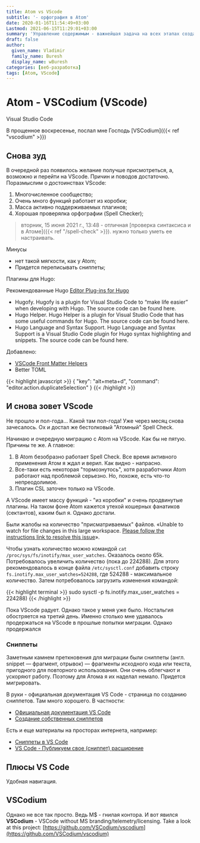 ```yaml
---
title: Atom vs VScode
subtitle: '- орфография в Atom'
date: 2020-01-16T11:54:49+03:00
Lastmod: 2021-06-15T11:29:01+03:00
summary: 'Управление содержимым - важнейшая задача на всех этапах создания, развития и поддержки сайта'
draft: false
author:
  given_name: Vladimir
  family_name: Buresh
  display_name: wBuresh
categories: [веб-разработка]
tags: [Atom, VScode]
---
```


# Atom - VSCodium (VScode)

Visual Studio Code

В прощенное воскресенье, послал мне Господь [VSCodium]({{< ref "vscodium" >}})

## Снова зуд

В очередной раз появилось желание получше присмотреться, а, возможно и перейти на VScode. Причин и поводов достаточно. Поразмыслим о достоинствах VScode:

1. Многочисленное сообщество;
1. Очень много функций работает из коробки;
1. Масса активно поддерживаемых плагинов;
1. Хорошая проверялка орфографии (Spell Checker);

> вторник, 15 июня 2021 г., 13:48 - отличная [проверка синтаксиса и в Атоме]({{< ref "/spell-check" >}}). нужно только уметь ее настраивать.

Минусы

- нет такой мягкости, как у Atom;
- Придется переписывать сниппеты;

Плагины для Hugo:

Рекомендованные Hugo [Editor Plug-ins for Hugo](https://gohugo.io/tools/editors/#visual-studio-code)

- Hugofy. Hugofy is a plugin for Visual Studio Code to “make life easier” when developing with Hugo. The source code can be found here.
- Hugo Helper. Hugo Helper is a plugin for Visual Studio Code that has some useful commands for Hugo. The source code can be found here.
- Hugo Language and Syntax Support. Hugo Language and Syntax Support is a Visual Studio Code plugin for Hugo syntax highlighting and snippets. The source code can be found here.

Добавлено:

- [VSCode Front Matter Helpers](https://marketplace.visualstudio.com/items?itemName=eliostruyf.vscode-front-matter)
- Better TOML

{{< highlight javascript >}}
{
"key": "alt+meta+d",
"command": "editor.action.duplicateSelection"
}
{{< /highlight >}}

## И снова зовет VScode

Не прошло и пол-года... Какой там пол-года! Уже через месяц снова зачесалось. Ох и достал же бестолковый "Атомный" Spell Check.

Начинаю и очередную миграцию с Atom на VScode. Как бы не пятую. Причины те же. А главное:

1. В Atom безобразно работает Spell Check. Все время активного применения Атом я ждал и верил. Как видно - напрасно.
1. Все-таки есть некоторая "тормознутось", хотя разработчики Atom работают над проблемой серьезно. Но, похоже, есть что-то непреодолимое.
1. Плагин CSL заточен только на VScode.


А VScode имеет массу функций - "из коробки" и очень продвинутые плагины. На таком фоне Atom кажется утехой кошерных фанатиков (сектантов), каким был я. Однако достали.

Были жалобы на количество "присматриваемых" файлов. «Unable to watch for file changes in this large workspace. [Please follow the instructions link to resolve this issue](https://code.visualstudio.com/docs/setup/linux#_visual-studio-code-is-unable-to-watch-for-file-changes-in-this-large-workspace-error-enospc)».

Чтобы узнать количество можно командой `cat /proc/sys/fs/inotify/max_user_watches`. Оказалось около 65k. Потребовалось увеличить количество (пока до 224288). Для этого рекомендовалось в конце файла `/etc/sysctl.conf` добавить строку `fs.inotify.max_user_watches=524288`, где 524288 - максимальное количество. Затем потребовалось загрузить изменения командой:

{{< highlight terminal >}}
sudo sysctl -p
fs.inotify.max_user_watches = 224288)
{{< /highlight >}}

Пока VScode радует. Однако такое у меня уже было. Ностальгия обостряется на третий день. Именно столько мне удавалось продержаться на VScode в прошлые попытки миграции. Однако продержался

### Сниппеты

Заметным камнем преткновения для миграции были сниппеты (англ. snippet — фрагмент, отрывок) — фрагменты исходного кода или текста, пригодного для повторного использования. Они очень облегчают и ускоряют работу. Поэтому для Атома я их наделал немало. Придется мигрировать.

В руки - официальная документация VS Code - страница по созданию сниппетов. Там много хорошего. В частности:

- [Официальная документация VS Code](https://code.visualstudio.com/docs)
- [Создание собственных сниппетов](https://code.visualstudio.com/docs/editor/userdefinedsnippets?wt.mc_id=devto-blog-chnoring)

Есть и еще материалы на просторах интернета, например:

- [Сниппеты в VS Code](https://dev-gang.ru/article/fragmenty-koda-vs-of3zdc2f54/)
- [VS Code - Публикуем свое (сниппет) расширение](https://dev-gang.ru/article/vs-code-opublikuite-svoe-snippet-rasshirenie-fh6iqx47qn/)

## Плюсы VS Code

Удобная навигация.

## VSCodium

Однако не все так просто. Ведь M$ - гнилая контора. И вот явился **VSCodium** - VSCode without MS branding/telemetry/licensing. Take a look at this project: [https://github.com/VSCodium/vscodium](https://github.com/VSCodium/vscodium)
